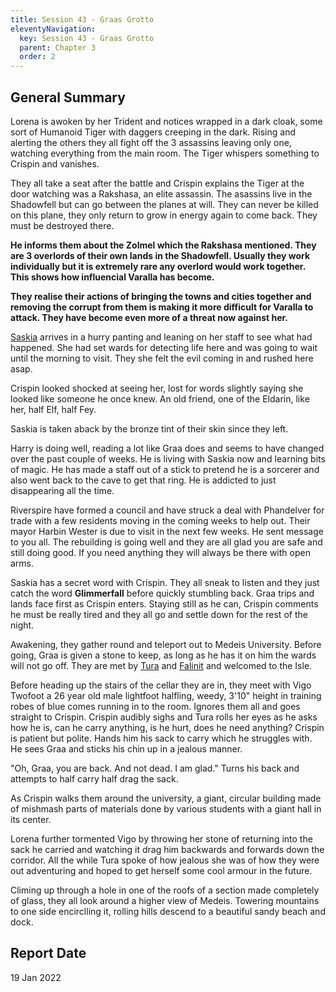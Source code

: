 ```yaml
---
title: Session 43 - Graas Grotto
eleventyNavigation:
  key: Session 43 - Graas Grotto
  parent: Chapter 3
  order: 2
---
```


## General Summary

Lorena is awoken by her Trident and notices wrapped in a dark cloak, some sort of Humanoid Tiger with daggers creeping in the dark. Rising and alerting the others they all fight off the 3 assassins leaving only one, watching everything from the main room. The Tiger whispers something to Crispin and vanishes.  

 They all take a seat after the battle and Crispin explains the Tiger at the door watching was a Rakshasa, an elite assassin. The asassins live in the Shadowfell but can go between the planes at will. They can never be killed on this plane, they only return to grow in energy again to come back. They must be destroyed there.  

 **He informs them about the Zolmel which the Rakshasa mentioned. They are 3 overlords of their own lands in the Shadowfell. Usually they work individually but it is extremely rare any overlord would work together. This shows how influencial Varalla has become.**  

 **They realise their actions of bringing the towns and cities together and removing the corrupt from them is making it more difficult for Varalla to attack. They have become even more of a threat now against her.**  

 [Saskia](/w/vlendir-drusslegend/a/saskia-person) arrives in a hurry panting and leaning on her staff to see what had happened. She had set wards for detecting life here and was going to wait until the morning to visit. They she felt the evil coming in and rushed here asap.  

 Crispin looked shocked at seeing her, lost for words slightly saying she looked like someone he once knew. An old friend, one of the Eldarin, like her, half Elf, half Fey.  

 Saskia is taken aback by the bronze tint of their skin since they left.  

 Harry is doing well, reading a lot like Graa does and seems to have changed over the past couple of weeks. He is living with Saskia now and learning bits of magic. He has made a staff out of a stick to pretend he is a sorcerer and also went back to the cave to get that ring. He is addicted to just disappearing all the time.  

 Riverspire have formed a council and have struck a deal with Phandelver for trade with a few residents moving in the coming weeks to help out. Their mayor Harbin Wester is due to visit in the next few weeks. He sent message to you all. The rebuilding is going well and they are all glad you are safe and still doing good. If you need anything they will always be there with open arms.  

 Saskia has a secret word with Crispin. They all sneak to listen and they just catch the word **Glimmerfall** before quickly stumbling back. Graa trips and lands face first as Crispin enters. Staying still as he can, Crispin comments he must be really tired and they all go and settle down for the rest of the night.  

 Awakening, they gather round and teleport out to Medeis University. Before going, Graa is given a stone to keep, as long as he has it on him the wards will not go off. They are met by [Tura](/w/vlendir-drusslegend/a/tura-person) and [Falinit](/w/vlendir-drusslegend/a/falinit-person) and welcomed to the Isle.  

 Before heading up the stairs of the cellar they are in, they meet with Vigo Twofoot a 26 year old male lightfoot halfling, weedy, 3'10" height in training robes of blue comes running in to the room. Ignores them all and goes straight to Crispin. Crispin audibly sighs and Tura rolls her eyes as he asks how he is, can he carry anything, is he hurt, does he need anything? Crispin is patient but polite. Hands him his sack to carry which he struggles with. He sees Graa and sticks his chin up in a jealous manner.  

 "Oh, Graa, you are back. And not dead. I am glad." Turns his back and attempts to half carry half drag the sack.  

 As Crispin walks them around the university, a giant, circular building made of mishmash parts of materials done by various students with a giant hall in its center.  

 Lorena further tormented Vigo by throwing her stone of returning into the sack he carried and watching it drag him backwards and forwards down the corridor. All the while Tura spoke of how jealous she was of how they were out adventuring and hoped to get herself some cool armour in the future.  

 Climing up through a hole in one of the roofs of a section made completely of glass, they all look around a higher view of Medeis. Towering mountains to one side encirclling it, rolling hills descend to a beautiful sandy beach and dock.

## Report Date

19 Jan 2022
